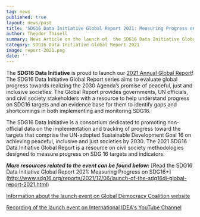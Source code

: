 ```yaml
---
tag: news
published: true
layout: news/post
title: 'SDG16 Data Initiative Global Report 2021: Measuring Progress on SDG16+'
author: Theodor Thisell
summary: News Article on the launch of  the SDG16 Data Initiative Global Report 2021
category: SDG16 Data Initiative Global Report 2021
image: report-2021.png
date: ''
---
```

The **SDG16 Data Initiative** is proud to launch our [2021 Annual Global Report](https://www.idea.int/sites/default/files/news/news-pdfs/SDG16DI%20Global%20Report%202021%20FINAL.pdf)! The SDG16 Data Initiative Global Report series aims to evaluate global progress towards realizing the 2030 Agenda’s promise of peaceful, just and inclusive societies. The Global Report provides governments, UN officials, and civil society stakeholders with a resource to help understand progress on SDG16 targets and an evidence base for them to identify gaps and shortcomings in both implementing and monitoring SDG16.

The SDG16 Data Initiative is a consortium dedicated to promoting non-official data on the implementation and tracking of progress toward the targets that comprise the UN-adopted Sustainable Development Goal 16 on achieving peaceful, inclusive and just societies by 2030. The 2021 SDG16 Data Initiative Global Report is a resource on civil society methodologies designed to measure progress on SDG 16 targets and indicators.
 
  
  
  
  
**_More resources related to the event can be found below:_**
[Read the SDG16 Data Initiative Global Report 2021: Measuring Progress on SDG16+]
(http://www.sdg16.org/reports/2021/12/06/launch-of-the-sdg16di-global-report-2021.html)

[Information about the launch event on Global Democracy Coalition website](https://www.globaldemocracycoalition.org/sdg16-data-initiative)

[Recording of the launch event on International IDEA's YouTube Channel](https://youtu.be/0u064bR37SQ)
